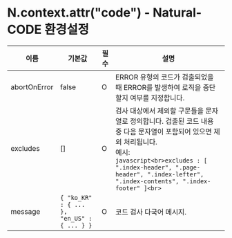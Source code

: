 # N.context.attr("code") - Natural-CODE 환경설정

| 이름 | 기본값 | 필수 | 설명 |
|------|---------|----------|-------------|
| abortOnError | false | O | ERROR 유형의 코드가 검출되었을 때 ERROR를 발생하여 로직을 중단할지 여부를 지정합니다. |
| excludes | [] | O | 검사 대상에서 제외할 구문들을 문자열로 정의합니다. 검출된 코드 내용 중 다음 문자열이 포함되어 있으면 제외 처리됩니다.<br>예시:<br>```javascript<br>excludes : [ ".index-header", ".page-header", ".index-lefter", ".index-contents", ".index-footer" ]<br>``` |
| message | `{ "ko_KR" : { ... }, "en_US" : { ... } }` | O | 코드 검사 다국어 메시지. |
